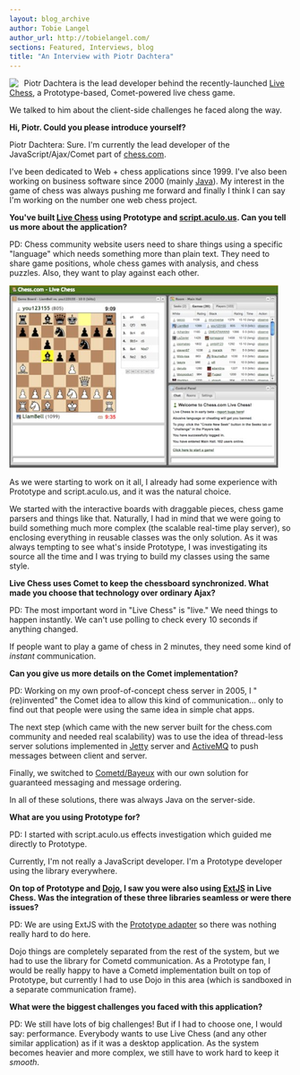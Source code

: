 ```yaml
---
layout: blog_archive
author: Tobie Langel
author_url: http://tobielangel.com/
sections: Featured, Interviews, blog
title: "An Interview with Piotr Dachtera"
---
```


<img src="http://prototypejs.org/assets/2008/5/28/piotrdachtera.jpg" style="float: left; margin-right: 10px" />

Piotr Dachtera is the lead developer behind the recently-launched <a href="http://live.chess.com/">Live Chess</a>, a Prototype-based, Comet-powered live chess game.

We talked to him about the client-side challenges he faced along the way.



<p class="question" style="clear: left;"><b>Hi, Piotr. Could you please introduce yourself?</b></p>

<span class="interviewee">Piotr Dachtera:</span> Sure. I'm currently the lead developer of the JavaScript/Ajax/Comet part of [chess.com](http://chess.com).

I've been dedicated to Web + chess applications since 1999. I've also been working on business software since 2000 (mainly [Java](http://java.sun.com/)). My interest in the game of chess was always pushing me forward and finally I think I can say I'm working on the number one web chess project.

<p class="question"><b>You've built <a href="http://live.chess.com/">Live Chess</a> using Prototype and <a href="http://script.aculo.us">script.aculo.us</a>. Can you tell us more about the application?</b></p>

<span class="interviewee">PD:</span> Chess community website users need to share things using a specific "language" which needs something more than plain text. They need to share game positions, whole chess games with analysis, and chess puzzles. Also, they want to play against each other.

<img src="/assets/2008/5/28/chess.jpg" alt="Screenshot of Live Chess" />

As we were starting to work on it all, I already had some experience with Prototype and script.aculo.us, and it was the natural choice.

We started with the interactive boards with draggable pieces, chess game parsers and things like that. Naturally, I had in mind that we were going to build something much more complex (the scalable real-time play server), so enclosing everything in reusable classes was the only solution. As it was always tempting to see what's inside Prototype, I was investigating its source all the time and I was trying to build my classes using the same style.

<p class="question"><b>Live Chess uses Comet to keep the chessboard synchronized. What made you choose that technology over ordinary Ajax?</b></p>

<span class="interviewee">PD:</span> The most important word in "Live Chess" is "live." We need things to happen instantly. We can't use polling to check every 10 seconds if anything changed.

If people want to play a game of chess in 2 minutes, they need some kind of _instant_ communication.

<p class="question"><b>Can you give us more details on the Comet implementation?</b></p>

<span class="interviewee">PD:</span> Working on my own proof-of-concept chess server in 2005, I "(re)invented" the Comet idea to allow this kind of communication... only to find out that people were using the same idea in simple chat apps.

The next step (which came with the new server built for the chess.com community and needed real scalability) was to use the idea of thread-less server solutions implemented in [Jetty](http://www.mortbay.org/) server and [ActiveMQ](http://activemq.apache.org/) to push messages between client and server. 

Finally, we switched to [Cometd/Bayeux](http://cometd.com/) with our own solution for guaranteed messaging and message ordering.

In all of these solutions, there was always Java on the server-side.

<p class="question"><b>What are you using Prototype for?</b></p>

<span class="interviewee">PD:</span> I started with script.aculo.us effects investigation which guided me directly to Prototype.

Currently, I'm not really a JavaScript developer. I'm a Prototype developer using the library everywhere.

<p class="question"><b>On top of Prototype and <a href="http://dojotoolkit.org">Dojo</a>, I saw you were also using <a href="http://extjs.com">ExtJS</a> in Live Chess. Was the integration of these three libraries seamless or were there issues?</b></p>

<span class="interviewee">PD:</span> We are using ExtJS with the [Prototype adapter](http://extjs.com/products/extjs/build/) so there was nothing really hard to do here.

Dojo things are completely separated from the rest of the system, but we had to use the library for Cometd communication. As a Prototype fan, I would be really happy to have a Cometd implementation built on top of Prototype, but currently I had to use Dojo in this area (which is sandboxed in a separate communication frame).

<p class="question"><b>What were the biggest challenges you faced with this application?</b></p>

<span class="interviewee">PD:</span> We still have lots of big challenges! But if I had to choose one, I would say: performance. Everybody wants to use Live Chess (and any other similar application) as if it was a desktop application.
As the system becomes heavier and more complex, we still have to work hard to keep it _smooth_.

